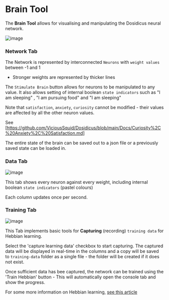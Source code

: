 # Brain Tool
The **Brain Tool** allows for visualising and manipulating the Dosidicus neural network.

![image](https://github.com/user-attachments/assets/bde48677-587e-4751-9de6-f8a172b17f07)


### Network Tab

The Network is represented by interconnected `Neurons` with `weight values` between -1 and 1 

* Stronger weights are represented by thicker lines

The `Stimulate Brain` button allows for neurons to be manipulated to any value. It also allows setting of internal boolean `state indicators` such as "I am sleeping" , "I am pursuing food" and "I am sleeping"

Note that `satisfaction`, `anxiety`, `curiosity` cannot be modified - their values are affected by all the other neuron values.

See [https://github.com/ViciousSquid/Dosidicus/blob/main/Docs/Curiosity%2C%20Anxiety%2C%20Satisfaction.md]

The entire state of the brain can be saved out to a json file or a previously saved state can be loaded in.

### Data Tab

![image](https://github.com/user-attachments/assets/0c8ce9ab-9343-409a-94d0-748e5b0733ab)

This tab shows every neuron against every weight, including internal boolean `state indicators` (pastel colours)

Each column updates once per second. 


### Training Tab
![image](https://github.com/user-attachments/assets/bdab216c-8d39-48f6-aa48-030f97b77dc3)

This Tab implements basic tools for **Capturing** (recording) `training data` for Hebbian learning.

Select the 'capture learning data' checkbox to start capturing. The captured data will be displayed in real-time in the columns and a copy will be saved to `training-data` folder as a single file - the folder will be created if it does not exist.

Once sufficient data has bee captured, the network can be trained using the 'Train Hebbian' button - This will automatically open the console tab and show the progress.

For some more information on Hebbian learning, [see this article](https://medium.datadriveninvestor.com/what-is-hebbian-learning-3a027e8e4bbb)
